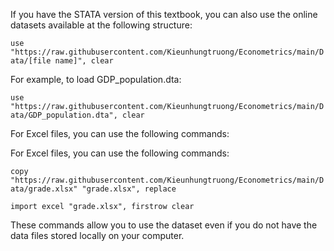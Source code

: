 If you have the STATA version of this textbook, you can also use the online datasets available at the following structure:

```use "https://raw.githubusercontent.com/Kieunhungtruong/Econometrics/main/Data/[file name]", clear```

For example, to load GDP_population.dta:

```use "https://raw.githubusercontent.com/Kieunhungtruong/Econometrics/main/Data/GDP_population.dta", clear```

For Excel files, you can use the following commands:

For Excel files, you can use the following commands:

```copy "https://raw.githubusercontent.com/Kieunhungtruong/Econometrics/main/Data/grade.xlsx" "grade.xlsx", replace```

```import excel "grade.xlsx", firstrow clear```

These commands allow you to use the dataset even if you do not have the data files stored locally on your computer.
